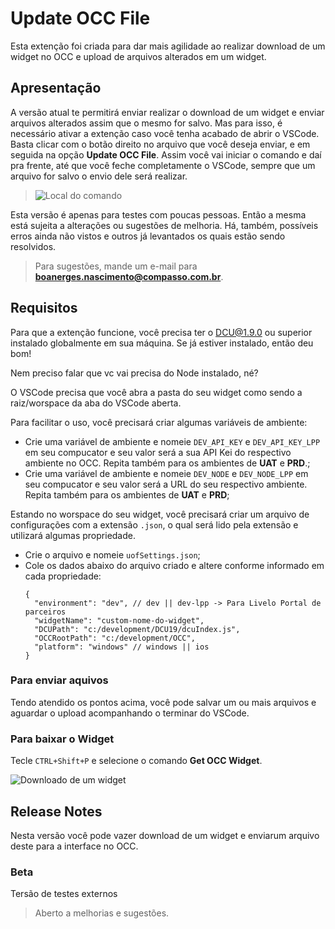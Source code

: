 # Update OCC File

Esta extenção foi criada para dar mais agilidade ao realizar download de um widget no OCC e upload de arquivos alterados em um widget.

## Apresentação

A versão atual te permitirá enviar realizar o download de um widget e enviar arquivos alterados assim que o mesmo for salvo. Mas para isso, é necessário ativar a extenção caso você tenha acabado de abrir o VSCode. Basta clicar com o botão direito no arquivo que você deseja enviar, e em seguida na opção **Update OCC File**. Assim você vai iniciar o comando e daí pra frente, até que você feche completamente o VSCode, sempre que um arquivo for salvo o envio dele será realizar.
> ![Local do comando](https://user-images.githubusercontent.com/22202005/78039759-e67acf80-7344-11ea-9b57-4a5be1291c08.png)

Esta versão é apenas para testes com poucas pessoas. Então a mesma está sujeita a alterações ou sugestões de melhoria.
Há, também, possíveis erros ainda não vistos e outros já levantados os quais estão sendo resolvidos.

> Para sugestões, mande um e-mail para **boanerges.nascimento@compasso.com.br**.

## Requisitos

Para que a extenção funcione, você precisa ter o DCU@1.9.0 ou superior instalado globalmente em sua máquina. Se já estiver instalado, então deu bom!

Nem preciso falar que vc vai precisa do Node instalado, né?

O VSCode precisa que você abra a pasta do seu widget como sendo a raiz/worspace da aba do VSCode aberta.

Para facilitar o uso, você precisará criar algumas variáveis de ambiente:

- Crie uma variável de ambiente e nomeie `DEV_API_KEY` e `DEV_API_KEY_LPP` em seu compucator e seu valor será a sua API Kei do respectivo ambiente no OCC. Repita também para os ambientes de **UAT** e **PRD**.;
- Crie uma variável de ambiente e nomeie `DEV_NODE` e `DEV_NODE_LPP` em seu compucator e seu valor será a URL do seu respectivo ambiente. Repita também para os ambientes de **UAT** e **PRD**;

Estando no worspace do seu widget, você precisará criar um arquivo de configurações com a extensão `.json`, o qual será lido pela extensão e utilizará algumas propriedade.

- Crie o arquivo e nomeie `uofSettings.json`;
- Cole os dados abaixo do arquivo criado e altere conforme informado em cada propriedade:
  ```
  {
    "environment": "dev", // dev || dev-lpp -> Para Livelo Portal de parceiros
    "widgetName": "custom-nome-do-widget",
    "DCUPath": "c:/development/DCU19/dcuIndex.js",
    "OCCRootPath": "c:/development/OCC",
    "platform": "windows" // windows || ios
  }
  ```

### Para enviar aquivos

Tendo atendido os pontos acima, você pode salvar um ou mais arquivos e aguardar o upload acompanhando o terminar do VSCode.

### Para baixar o Widget

Tecle `CTRL+Shift+P` e selecione o comando **Get OCC Widget**.

![Downloado de um widget](https://user-images.githubusercontent.com/22202005/78039560-a3206100-7344-11ea-967e-3556a44ebbb5.png)

## Release Notes

Nesta versão você pode vazer download de um widget e enviarum arquivo deste para a interface no OCC.

### Beta

Tersão de testes externos
> Aberto a melhorias e sugestões.
